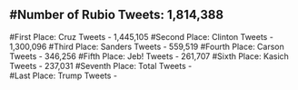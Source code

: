 #Number of Rubio Tweets: 1,814,388
---
#First Place: Cruz Tweets - 1,445,105
#Second Place: Clinton Tweets - 1,300,096
#Third Place: Sanders Tweets - 559,519
#Fourth Place: Carson Tweets - 346,256
#Fifth Place: Jeb! Tweets - 261,707
#Sixth Place: Kasich Tweets - 237,031
#Seventh Place: Total Tweets -  
#Last Place: Trump Tweets - 

